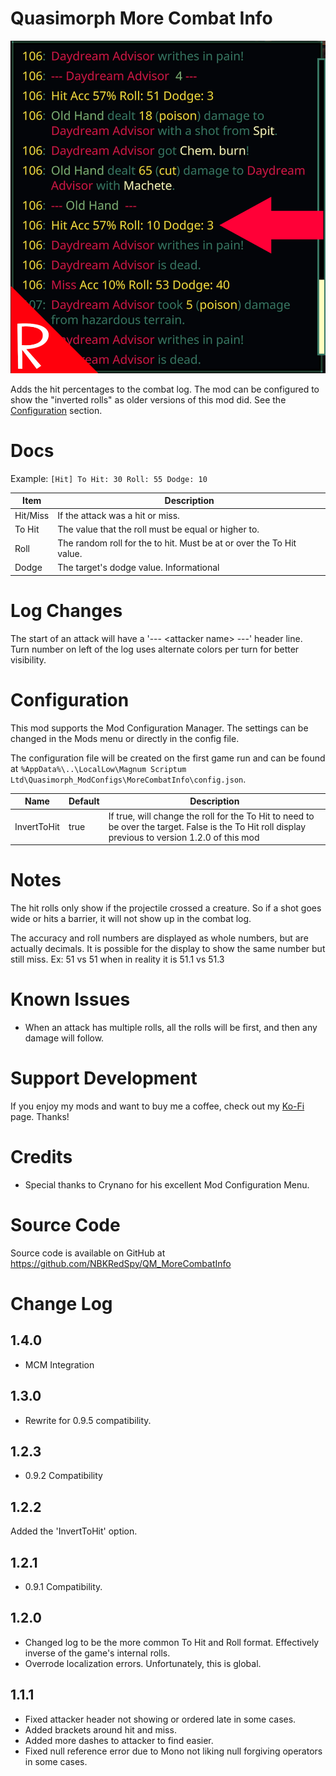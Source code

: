 # Quasimorph More Combat Info
![thumbnail icon](media/thumbnail.png)

Adds the hit percentages to the combat log.  The mod can be configured to show the "inverted rolls" as older versions of this mod did.  See the [Configuration](#configuration) section.

# Docs

Example: `[Hit] To Hit: 30 Roll: 55 Dodge: 10`

|Item|Description|
|--|--|
|Hit/Miss|If the attack was a hit or miss.|
|To Hit|The value that the roll must be equal or higher to.
|Roll|The random roll for the to hit.  Must be at or over the To Hit value.|
|Dodge|The target's dodge value.  Informational|

# Log Changes
The start of an attack will have a '--- \<attacker name\> ---' header line.  
Turn number on left of the log uses alternate colors per turn for better visibility.

# Configuration
This mod supports the Mod Configuration Manager.  The settings can be changed in the Mods menu or directly in the config file.

The configuration file will be created on the first game run and can be found at `%AppData%\..\LocalLow\Magnum Scriptum Ltd\Quasimorph_ModConfigs\MoreCombatInfo\config.json`.

|Name|Default|Description|
|--|--|--|
|InvertToHit|true|If true, will change the roll for the To Hit to need to be over the target.  False is the To Hit roll display previous to version 1.2.0 of this mod|

# Notes
The hit rolls only show if the projectile crossed a creature.  So if a shot goes wide or hits a barrier, it will not show up in the combat log.

The accuracy and roll numbers are displayed as whole numbers, but are actually decimals.  It is possible for the display to show the same number but still miss.  Ex:  51 vs 51 when in reality it is 51.1 vs 51.3

# Known Issues
* When an attack has multiple rolls, all the rolls will be first, and then any damage will follow. 

# Support Development
If you enjoy my mods and want to buy me a coffee, check out my [Ko-Fi](https://ko-fi.com/nbkredspy71915) page.
Thanks!

# Credits
* Special thanks to Crynano for his excellent Mod Configuration Menu. 

# Source Code
Source code is available on GitHub at https://github.com/NBKRedSpy/QM_MoreCombatInfo

# Change Log
## 1.4.0
* MCM Integration

## 1.3.0
* Rewrite for 0.9.5 compatibility.

## 1.2.3
* 0.9.2 Compatibility

## 1.2.2
Added the 'InvertToHit' option.

## 1.2.1
* 0.9.1 Compatibility.
## 1.2.0
* Changed log to be the more common To Hit and Roll format.  Effectively inverse of the game's internal rolls.
* Overrode localization errors.  Unfortunately, this is global.

## 1.1.1
* Fixed attacker header not showing or ordered late in some cases.
* Added brackets around hit and miss.
* Added more dashes to attacker to find easier.
* Fixed null reference error due to Mono not liking null forgiving operators in some cases.
